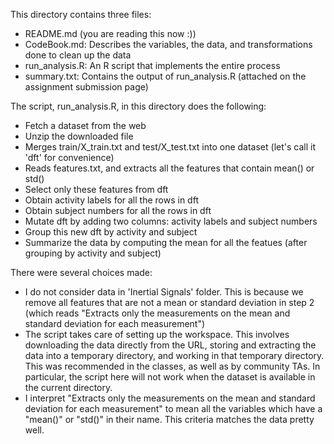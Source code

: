 This directory contains three files:
 * README.md (you are reading this now :))
 * CodeBook.md: Describes the variables, the data, and transformations done to clean up the data
 * run_analysis.R: An R script that implements the entire process
 * summary.txt: Contains the output of run_analysis.R (attached on the assignment submission page)

The script, run_analysis.R, in this directory does the following:
 * Fetch a dataset from the web 
 * Unzip the downloaded file 
 * Merges train/X_train.txt and test/X_test.txt into one dataset (let's call it 'dft' for convenience)
 * Reads features.txt, and extracts all the features that contain mean() or std()
 * Select only these features from dft
 * Obtain activity labels for all the rows in dft
 * Obtain subject numbers for all the rows in dft
 * Mutate dft by adding two columns: activity labels and subject numbers
 * Group this new dft by activity and subject
 * Summarize the data by computing the mean for all the featues (after grouping by activity and subject)
 
There were several choices made:
 * I do not consider data in 'Inertial Signals' folder. This is because we remove all features that are not
 a mean or standard deviation in step 2 (which reads "Extracts only the measurements on the mean and standard 
 deviation for each measurement")
 * The script takes care of setting up the workspace. This involves downloading the data directly from the URL, 
 storing and extracting the data into a temporary directory, and working in that temporary directory. This was 
 recommended in the classes, as well as by community TAs. In particular, the script here will not work when the 
 dataset is available in the current directory.
 * I interpret "Extracts only the measurements on the mean and standard deviation for each measurement" to mean
 all the variables which have a "mean()" or "std()" in their name. This criteria matches the data pretty well. 
 
 
